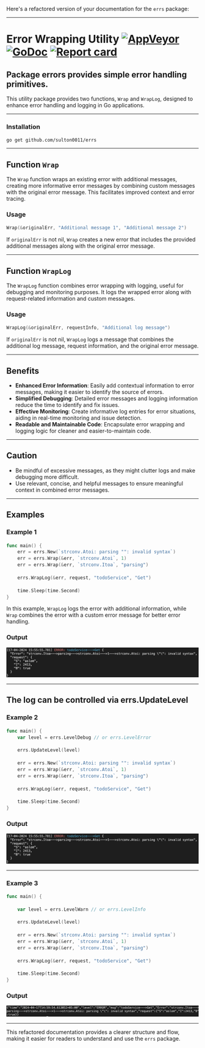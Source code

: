 Here's a refactored version of your documentation for the `errs` package:

---

# Error Wrapping Utility [![AppVeyor](https://ci.appveyor.com/api/projects/status/b98mptawhudj53ep/branch/master?svg=true)](https://ci.appveyor.com/project/davecheney/errors/branch/master) [![GoDoc](https://godoc.org/github.com/pkg/errors?status.svg)](http://godoc.org/github.com/pkg/errors) [![Report card](https://goreportcard.com/badge/github.com/pkg/errors)](https://goreportcard.com/report/github.com/pkg/errors)

## Package errors provides simple error handling primitives.

This utility package provides two functions, `Wrap` and `WrapLog`, designed to enhance error handling and logging in Go applications.

---

### Installation

```
go get github.com/sulton0011/errs
```

---

## Function `Wrap`

The `Wrap` function wraps an existing error with additional messages, creating more informative error messages by combining custom messages with the original error message. This facilitates improved context and error tracing.

### Usage

```go
Wrap(&originalErr, "Additional message 1", "Additional message 2")
```

If `originalErr` is not nil, `Wrap` creates a new error that includes the provided additional messages along with the original error message.

---

## Function `WrapLog`

The `WrapLog` function combines error wrapping with logging, useful for debugging and monitoring purposes. It logs the wrapped error along with request-related information and custom messages.

### Usage

```go
WrapLog(&originalErr, requestInfo, "Additional log message")
```

If `originalErr` is not nil, `WrapLog` logs a message that combines the additional log message, request information, and the original error message.

---

## Benefits

- **Enhanced Error Information**: Easily add contextual information to error messages, making it easier to identify the source of errors.
- **Simplified Debugging**: Detailed error messages and logging information reduce the time to identify and fix issues.
- **Effective Monitoring**: Create informative log entries for error situations, aiding in real-time monitoring and issue detection.
- **Readable and Maintainable Code**: Encapsulate error wrapping and logging logic for cleaner and easier-to-maintain code.

---

## Caution

- Be mindful of excessive messages, as they might clutter logs and make debugging more difficult.
- Use relevant, concise, and helpful messages to ensure meaningful context in combined error messages.

---

## Examples

### Example 1

```go
func main() {
	err = errs.New(`strconv.Atoi: parsing "": invalid syntax`)
	err = errs.Wrap(&err, `strconv.Atoi`, 1)
	err = errs.Wrap(&err, `strconv.Itoa`, "parsing")

	errs.WrapLog(&err, request, "todoService", "Get")

	time.Sleep(time.Second)
}
```

In this example, `WrapLog` logs the error with additional information, while `Wrap` combines the error with a custom error message for better error handling.

### Output

![1713348363494](image/README/1713348363494.png)

---

## The log can be controlled via errs.UpdateLevel

### Example 2

```go
func main() {
	var level = errs.LevelDebug // or errs.LevelError 

	errs.UpdateLevel(level)

	err = errs.New(`strconv.Atoi: parsing "": invalid syntax`)
	err = errs.Wrap(&err, `strconv.Atoi`, 1)
	err = errs.Wrap(&err, `strconv.Itoa`, "parsing")

	errs.WrapLog(&err, request, "todoService", "Get")

	time.Sleep(time.Second)
}
```

### Output

![1713348363494](image/README/1713348363494.png)

---

### Example 3

```go
func main() {

	var level = errs.LevelWarn // or errs.LevelInfo

	errs.UpdateLevel(level)

	err = errs.New(`strconv.Atoi: parsing "": invalid syntax`)
	err = errs.Wrap(&err, `strconv.Atoi`, 1)
	err = errs.Wrap(&err, `strconv.Itoa`, "parsing")

	errs.WrapLog(&err, request, "todoService", "Get")

	time.Sleep(time.Second)
}
```

### Output

![1713348254852](image/README/1713348254852.png)

---

This refactored documentation provides a clearer structure and flow, making it easier for readers to understand and use the `errs` package.
